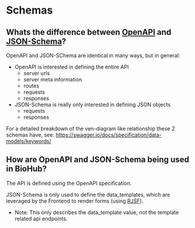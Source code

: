 # Schemas

## Whats the difference between [OpenAPI](https://swagger.io/specification/) and [JSON-Schema](https://json-schema.org/)?

OpenAPI and JSON-SChema are identical in many ways, but in general:

- OpenAPI is interested in defining the entire API
  - server urls
  - server meta information
  - routes
  - requests
  - responses
- JSON-Schema is really only interested in defining JSON objects
  - requests
  - responses

For a detailed breakdown of the ven-diagram like relationship these 2 schemas have, see: https://swagger.io/docs/specification/data-models/keywords/

## How are OpenAPI and JSON-Schema being used in BioHub?

The API is defined using the OpenAPI specification.

JSON-Schema is only used to define the data_templates, which are leveraged by the Frontend to render forms (using [RJSF](react-jsonschema-form.readthedocs.io)).

- Note: This only describes the data_template value, not the template related api endpoints.
